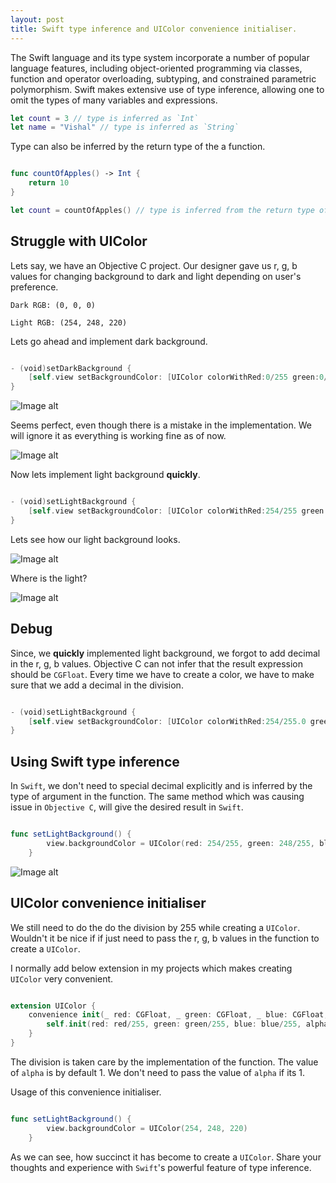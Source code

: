 ```yaml
---
layout: post
title: Swift type inference and UIColor convenience initialiser.
---
```


The Swift language and its type system incorporate a number of popular language features, including object-oriented programming via classes, function and operator overloading, subtyping, and constrained parametric polymorphism. Swift makes extensive use of type inference, allowing one to omit the types of many variables and expressions.


```swift
let count = 3 // type is inferred as `Int`
let name = "Vishal" // type is inferred as `String`

```

Type can also be inferred by the return type of the a function.


```swift

func countOfApples() -> Int {
	return 10
}

let count = countOfApples() // type is inferred from the return type of `countOfApples` as `Int`

```

## Struggle with UIColor

Lets say, we have an Objective C project. Our designer gave us r, g, b values for changing background to dark and light depending on user's preference.

```
Dark RGB: (0, 0, 0)

Light RGB: (254, 248, 220)

```
Lets go ahead and implement dark background.

```swift

- (void)setDarkBackground {
    [self.view setBackgroundColor: [UIColor colorWithRed:0/255 green:0/255 blue:0/255 alpha:1]];
}

```

![Image alt](/assets/posts/Type_Inference_UIColor/dark.png "Dark")

Seems perfect, even though there is a mistake in the implementation. We will ignore it as everything is working fine as of now.

![Image alt](/assets/posts/Type_Inference_UIColor/thumbsup.png "Thumbs Up")


Now lets implement light background **quickly**.

```swift

- (void)setLightBackground {
    [self.view setBackgroundColor: [UIColor colorWithRed:254/255 green:248/255 blue:220/255 alpha:1]];
}

```
Lets see how our light background looks.

![Image alt](/assets/posts/Type_Inference_UIColor/dark.png "Dark")

Where is the light? 

![Image alt](/assets/posts/Type_Inference_UIColor/wtf.png "WTF")


## Debug

Since, we **quickly** implemented light background, we forgot to add decimal in the r, g, b values. Objective C can not infer that the result expression should be `CGFloat`. Every time we have to create a color, we have to make sure that we add a decimal in the division.

```swift

- (void)setLightBackground {
    [self.view setBackgroundColor: [UIColor colorWithRed:254/255.0 green:248/255.0 blue:220/255.0 alpha:1]];
}

```

## Using Swift type inference

In `Swift`, we don't need to special decimal explicitly and is inferred by the type of argument in the function. The same method which was causing issue in `Objective C`, will give the desired result in `Swift`. 

```swift

func setLightBackground() {
        view.backgroundColor = UIColor(red: 254/255, green: 248/255, blue: 220/255, alpha: 1)
    }

```

![Image alt](/assets/posts/Type_Inference_UIColor/light.png "Light")

## UIColor convenience initialiser

We still need to do the do the division by 255 while creating a `UIColor`. Wouldn't it be nice if if just need to pass the r, g, b values in the function to create a `UIColor`.

I normally add below extension in my projects which makes creating `UIColor` very convenient.


```swift

extension UIColor {
    convenience init(_ red: CGFloat, _ green: CGFloat, _ blue: CGFloat, _ alpha: CGFloat = 1) {
        self.init(red: red/255, green: green/255, blue: blue/255, alpha: alpha)
    }
}

```

The division is taken care by the implementation of the function. The value of `alpha` is by default 1. We don't need to pass the value of `alpha` if its 1.

Usage of this convenience initialiser.

```swift

func setLightBackground() {
        view.backgroundColor = UIColor(254, 248, 220)
    }

```

As we can see, how succinct it has become to create a `UIColor`. Share your thoughts and experience with `Swift`'s powerful feature of type inference.




